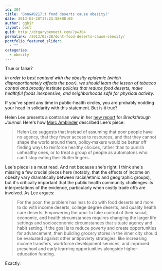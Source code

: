 ```yaml
---
id: 304
title: 'Don&#8217;t food deserts cause obesity?'
date: 2013-03-28T17:23:58+00:00
author: ggbjr
layout: post
guid: http://drgarybennett.com/?p=304
permalink: /2013/03/28/dont-food-deserts-cause-obesity/
portfolio_featured_slider:
  - ""
categories:
  - obesity
---
```

True or false? 

_In order to best contend with the obesity epidemic (which disproportionately affects the poor), we should learn the lesson of tobacco control and broadly institute policies that reduce food deserts, make healthful foods inexpensive, and neighborhoods safe for physical activity._ 

If you've spent any time in public-health circles, you are probably nodding your head in solidarity with this statement. But is it true?

Helen Lee presents a contrarian view in her [new report](http://thebreakthrough.org/index.php/journal/issue-3/the-making-of-the-obesity-epidemic/) for _Breakthrough Journal_. Here's how [Marc Ambinder](http://theweek.com/article/index/241855/getting-obesity-wrong) described Lee's piece: 

> Helen Lee suggests that instead of assuming that poor people have no agency, that they fewer access to resources, and that they cannot shape the world around them, policy-makers would be better off finding ways to reinforce healthy choices, rather than to punish unhealthy ones, or to treat a group of people as automatons who can't stop eating their Butterfingers.

Lee's piece is a must read. And not because she's right. I think she's missing a few crucial pieces here (notably, that the effects of income on obesity vary dramatically between racial/ethnic and geographic groups), but it's critically important that the public health community challenges its interpretations of the evidence, particularly when costly trade offs are involved. As Lee argues:

> For the poor, the problem has less to do with food deserts and more to do with income deserts, college degree deserts, and quality health care deserts. Empowering the poor to take control of their social, economic, and health circumstances requires changing the larger life settings and socioeconomic circumstances that situate agency and habit setting. If the goal is to reduce poverty and create opportunities for advancement, then building grocery stores in the inner city should be evaluated against other antipoverty strategies, like increasing income transfers, workforce development services, and improved preschool and early learning opportunities alongside higher-education funding.

Exactly.